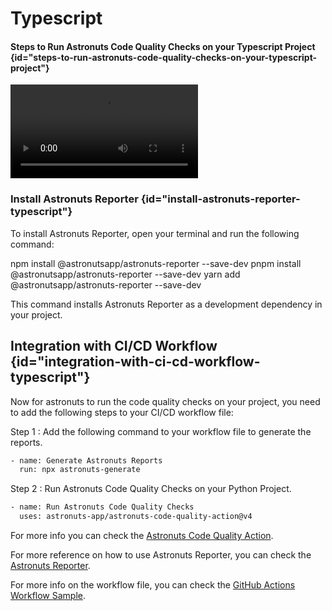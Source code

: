 # Typescript

#### Steps to Run Astronuts Code Quality Checks on your Typescript Project {id="steps-to-run-astronuts-code-quality-checks-on-your-typescript-project"}

<video src="https://youtu.be/fRIiY8tqhAo" preview-src="javascript_video_thumbnail.png" /> {id="typescript-code-quality-setup-video"} 

### Install Astronuts Reporter {id="install-astronuts-reporter-typescript"}

To install Astronuts Reporter, open your terminal and run the following command:

<tabs>
    <tab id="npm-install" title="npm">
        <code-block lang="bash">
            npm install @astronutsapp/astronuts-reporter --save-dev
        </code-block>
    </tab>
    <tab id="pnpm-install" title="pnpm">
        <code-block lang="bash">
            pnpm install @astronutsapp/astronuts-reporter --save-dev
        </code-block>
    </tab>
    <tab id="yarn-install" title="yarn">
        <code-block lang="bash">
            yarn add @astronutsapp/astronuts-reporter --save-dev
        </code-block>
    </tab>
</tabs>

This command installs Astronuts Reporter as a development dependency in your project.

## Integration with CI/CD Workflow {id="integration-with-ci-cd-workflow-typescript"}

Now for astronuts to run the code quality checks on your project, you need to add the following steps to your CI/CD
workflow file:

Step 1 : Add the following command to your workflow file to generate the reports.

```bash
- name: Generate Astronuts Reports
  run: npx astronuts-generate
```

Step 2 : Run Astronuts Code Quality Checks on your Python Project.

```bash
- name: Run Astronuts Code Quality Checks
  uses: astronuts-app/astronuts-code-quality-action@v4
```


For more info you can check
the [Astronuts Code Quality Action](https://github.com/marketplace/actions/astronuts-code-quality-action).

For more reference on how to use Astronuts Reporter, you can check
the [Astronuts Reporter](https://www.npmjs.com/package/@astronutsapp/astronuts-reporter).

For more info on the workflow file, you can check
the [GitHub Actions Workflow Sample](https://github.com/astronuts-app/samples/blob/main/.github/workflows/build_typescript_sample.yml).